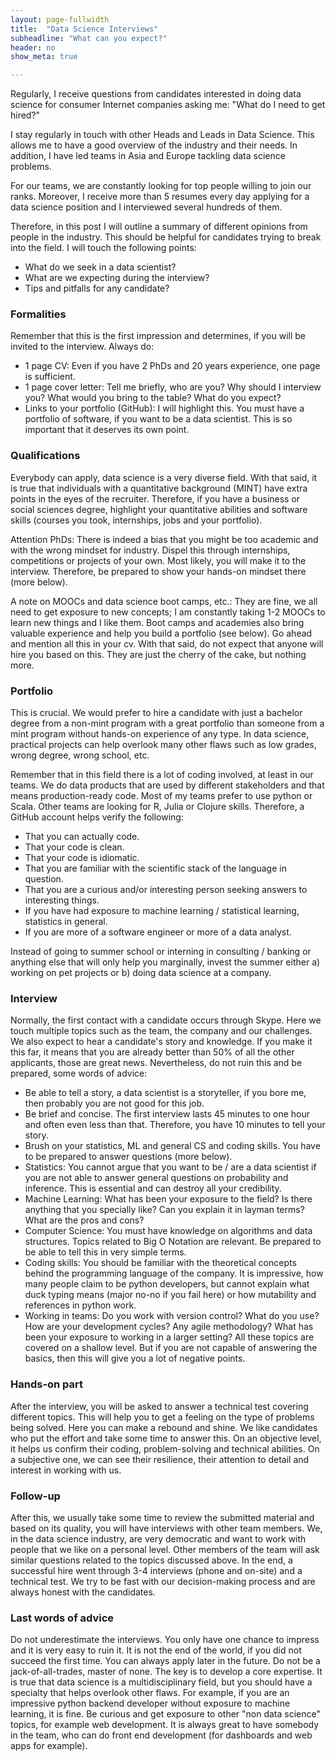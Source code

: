 ```yaml
---
layout: page-fullwidth
title:  "Data Science Interviews"
subheadline: "What can you expect?"
header: no
show_meta: true

---
```


Regularly, I receive questions from candidates interested in doing data science for consumer Internet companies asking me: "What do I need to get hired?"

I stay regularly in touch with other Heads and Leads in Data Science. This allows me to have a good overview of the industry and their needs. In addition, I have led teams in Asia and Europe tackling data science problems.

For our teams, we are constantly looking for top people willing to join our ranks. Moreover, I receive more than 5 resumes every day applying for a data science position and I interviewed several hundreds of them.

Therefore, in this post I will outline a summary of different opinions from people in the industry. This should be helpful for candidates trying to break into the field. I will touch the following points:

- What do we seek in a data scientist?
- What are we expecting during the interview?
- Tips and pitfalls for any candidate?

### Formalities
Remember that this is the first impression and determines, if you will be invited to the interview. Always do:

- 1 page CV: Even if you have 2 PhDs and 20 years experience, one page is sufficient.
- 1 page cover letter: Tell me briefly, who are you? Why should I interview you? What would you bring to the table? What do you expect?
- Links to your portfolio (GitHub): I will highlight this. You must have a portfolio of software, if you want to be a data scientist. This is so important that it deserves its own point.

### Qualifications
Everybody can apply, data science is a very diverse field. With that said, it is true that individuals with a quantitative background (MINT) have extra points in the eyes of the recruiter. Therefore, if you have a business or social sciences degree, highlight your quantitative abilities and software skills (courses you took, internships, jobs and your portfolio).

Attention PhDs: There is indeed a bias that you might be too academic and with the wrong mindset for industry. Dispel this through internships, competitions or projects of your own. Most likely, you will make it to the interview. Therefore, be prepared to show your hands-on mindset there (more below).

A note on MOOCs and data science boot camps, etc.: They are fine, we all need to get exposure to new concepts; I am constantly taking 1-2 MOOCs to learn new things and I like them. Boot camps and academies also bring valuable experience and help you build a portfolio (see below). Go ahead and mention all this in your cv. With that said, do not expect that anyone will hire you based on this. They are just the cherry of the cake, but nothing more.

### Portfolio
This is crucial. We would prefer to hire a candidate with just a bachelor degree from a non-mint program with a great portfolio than someone from a mint program without hands-on experience of any type. In data science, practical projects can help overlook many other flaws such as low grades, wrong degree, wrong school, etc.

Remember that in this field there is a lot of coding involved, at least in our teams. We do data products that are used by different stakeholders and that means production-ready code. Most of my teams prefer to use python or Scala. Other teams are looking for R, Julia or Clojure skills. Therefore, a GitHub account helps verify the following:

- That you can actually code.
- That your code is clean.
- That your code is idiomatic.
- That you are familiar with the scientific stack of the language in question.
- That you are a curious and/or interesting person seeking answers to interesting things.
- If you have had exposure to machine learning / statistical learning, statistics in general.
- If you are more of a software engineer or more of a data analyst.

Instead of going to summer school or interning in consulting / banking or anything else that will only help you marginally, invest the summer either a) working on pet projects or b) doing data science at a company.

### Interview
Normally, the first contact with a candidate occurs through Skype. Here we touch multiple topics such as the team, the company and our challenges. We also expect to hear a candidate's story and knowledge. If you make it this far, it means that you are already better than 50% of all the other applicants, those are great news. Nevertheless, do not ruin this and be prepared, some words of advice:

- Be able to tell a story, a data scientist is a storyteller, if you bore me, then probably you are not good for this job.
- Be brief and concise. The first interview lasts 45 minutes to one hour and often even less than that. Therefore, you have 10 minutes to tell your story.
- Brush on your statistics, ML and general CS and coding skills. You have to be prepared to answer questions (more below).
- Statistics: You cannot argue that you want to be / are a data scientist if you are not able to answer general questions on probability and inference. This is essential and can destroy all your credibility.
- Machine Learning: What has been your exposure to the field? Is there anything that you specially like? Can you explain it in layman terms? What are the pros and cons?
- Computer Science: You must have knowledge on algorithms and data structures. Topics related to Big O Notation are relevant. Be prepared to be able to tell this in very simple terms.
- Coding skills: You should be familiar with the theoretical concepts behind the programming language of the company. It is impressive, how many people claim to be python developers, but cannot explain what duck typing means (major no-no if you fail here) or how mutability and references in python work.
- Working in teams: Do you work with version control? What do you use? How are your development cycles? Any agile methodology? What has been your exposure to working in a larger setting?
All these topics are covered on a shallow level. But if you are not capable of answering the basics, then this will give you a lot of negative points.

### Hands-on part
After the interview, you will be asked to answer a technical test covering different topics. This will help you to get a feeling on the type of problems being solved. Here you can make a rebound and shine. We like candidates who put the effort and take some time to answer this. On an objective level, it helps us confirm their coding, problem-solving and technical abilities. On a subjective one, we can see their resilience, their attention to detail and interest in working with us.

### Follow-up
After this, we usually take some time to review the submitted material and based on its quality, you will have interviews with other team members. We, in the data science industry, are very democratic and want to work with people that we like on a personal level. Other members of the team will ask similar questions related to the topics discussed above. In the end, a successful hire went through 3-4 interviews (phone and on-site) and a technical test. We try to be fast with our decision-making process and are always honest with the candidates.

### Last words of advice
Do not underestimate the interviews. You only have one chance to impress and it is very easy to ruin it.
It is not the end of the world, if you did not succeed the first time. You can always apply later in the future.
Do not be a jack-of-all-trades, master of none. The key is to develop a core expertise. It is true that data science is a multidisciplinary field, but you should have a specialty that helps overlook other flaws. For example, if you are an impressive python backend developer without exposure to machine learning, it is fine.
Be curious and get exposure to other "non data science" topics, for example web development. It is always great to have somebody in the team, who can do front end development (for dashboards and web apps for example).